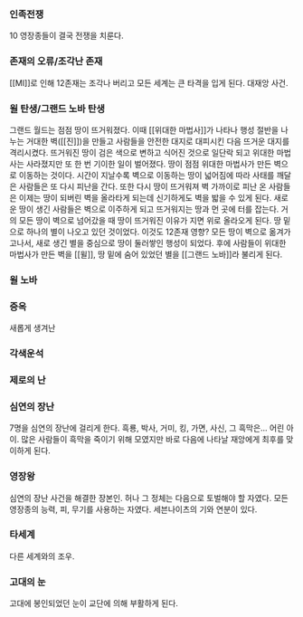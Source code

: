 ### 인족전쟁
10 영장종들이 결국 전쟁을 치룬다.

### 존재의 오류/조각난 존재
[[MI]]로 인해 12존재는 조각나 버리고 모든 세계는 큰 타격을 입게 된다. 대재앙 사건.

### 윌 탄생/그랜드 노바 탄생
그랜드 월드는 점점 땅이 뜨거워졌다. 이때 [[위대한 마법사]]가 나타나 행성 절반을 나누는 거대한 벽([[진]])을 만들고 사람들을 안전한 대지로 대피시킨 다음 뜨거운 대지를 격리시켰다. 뜨거워진 땅이 검은 색으로 변하고 식어진 것으로 일단락 되고 위대한 마법사는 사라졌지만 또 한 번 기이한 일이 벌어졌다. 땅이 점점 위대한 마법사가 만든 벽으로 이동하는 것이다. 시간이 지날수록 벽으로 이동하는 땅이 넓어짐에 따라 사태를 깨달은 사람들은 또 다시 피난을 간다. 또한 다시 땅이 뜨거워져 벽 가까이로 피난 온 사람들은 이제는 땅이 되버린 벽을 올라타게 되는데 신기하게도 벽을 밟을 수 있게 된다. 새로운 땅이 생긴 사람들은 벽으로 이주하게 되고 뜨거워지는 땅과 먼 곳에 터를 잡는다. 거의 모든 땅이 벽으로 넘어갔을 때 땅이 뜨거워진 이유가 지면 위로 올라오게 된다.
땅 밑으로 하나의 별이 나오고 있던 것이었다. 이것도 12존재 영향?
모든 땅이 벽으로 옮겨가고나서, 새로 생긴 별을 중심으로 땅이 둘러쌓인 행성이 되었다.
후에 사람들이 위대한 마법사가 만든 벽을 [[윌]], 땅 밑에 숨어 있었던 별을 [[그랜드 노바]]라 불리게 된다.

### 윌 노바

### 증옥
새롭게 생겨난 

### 각색운석

### 제로의 난

### 심연의 장난
7명을 심연의 장난에 걸리게 한다. 흑룡, 박사, 거미, 킹, 가면, 사신, 
그 흑막은... 어린 아이.
많은 사람들이 흑막을 죽이기 위해 모였지만 바로 다음에 나타날 재앙에게 최후를 맞이하게 된다.

### 영장왕
심연의 장난 사건을 해결한 장본인. 허나 그 정체는 다음으로 토벌해야 할 자였다. 모든 영장종의 능력, 피, 무기를 사용하는 자였다.
세븐나이츠의 기와 연분이 있다.

### 타세계
다른 세계와의 조우.

### 고대의 눈
고대에 봉인되었던 눈이 교단에 의해 부활하게 된다.

### 

### 

### 

### 

### 

### 

### 

### 

### 

### 

### 

### 

### 